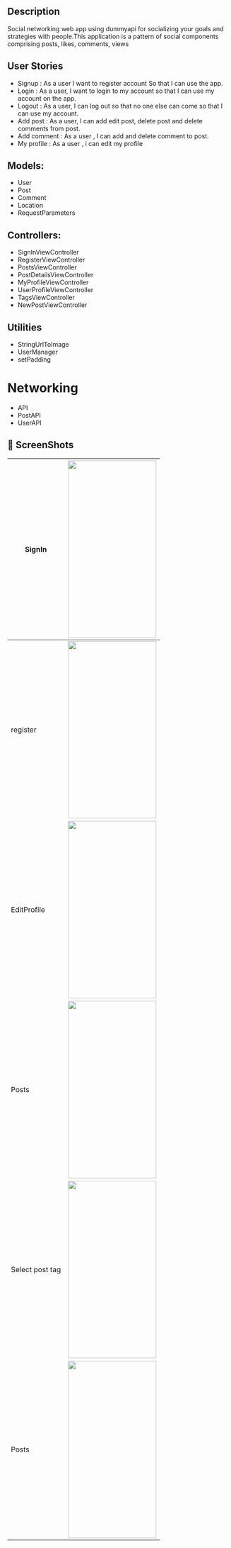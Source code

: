 
## Description

Social networking web app using dummyapi for socializing your goals and strategies with people.This application is a pattern of social components comprising posts, likes, comments, views

## User Stories

- Signup : As a user I want to register account So that I can use the app.
- Login : As a user, I want to login to my account so that I can use my account on the app.
- Logout : As a user, I can log out so that no one else can come so that I can use my account.
- Add post : As a user, I can add edit post, delete post and delete comments from post.
- Add comment : As a user , I can add and delete comment to post.
- My profile : As a user , i can edit my profile

## Models:

- User
- Post
- Comment
- Location
- RequestParameters

## Controllers:

- SignInViewController
- RegisterViewController
- PostsViewController
- PostDetailsViewController
- MyProfileViewController
- UserProfileViewController
- TagsViewController
- NewPostViewController

## Utilities

- StringUrlToImage
- UserManager 
- setPadding

# Networking

- API
- PostAPI
- UserAPI

## 📸 ScreenShots




 

| SignIn | <img src="https://user-images.githubusercontent.com/89999862/148648572-deaffc0e-818e-4c50-840e-b05206746c97.png" width="200" height="400" /> |
| ------ | ------|
| register | <img src="https://user-images.githubusercontent.com/89999862/148648825-0c4e6058-6016-4d62-bfe0-2d473f3b28f6.png" width="200" height="400" /> |
| EditProfile | <img src="https://user-images.githubusercontent.com/89999862/148648874-38b71c14-0063-4d6a-9256-c3c9807d972c.png" width="200" height="400" /> |
| Posts | <img src="https://user-images.githubusercontent.com/89999862/148648987-773c91e8-641c-4935-9f17-401b457cd829.png" width="200" height="400" /> |
| Select post tag | <img src="https://user-images.githubusercontent.com/89999862/148649227-a8e10790-44d7-410c-9b6e-2ae852e60427.png" width="200" height="400" /> 
| Posts | <img src="https://user-images.githubusercontent.com/89999862/148648987-773c91e8-641c-4935-9f17-401b457cd829.png" width="200" height="400" /> |


